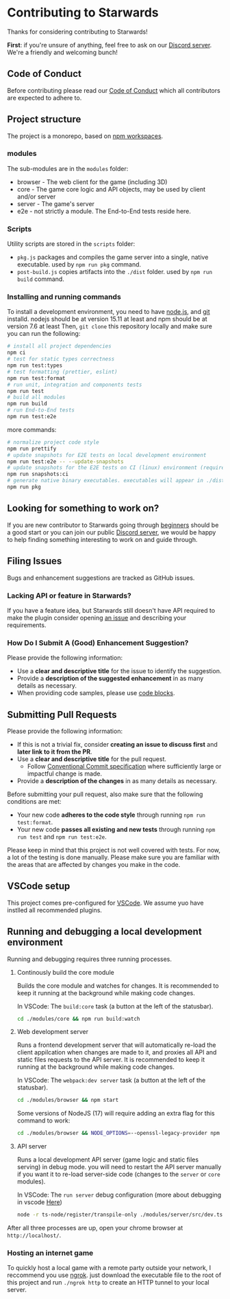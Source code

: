 # Contributing to Starwards

Thanks for considering contributing to Starwards!

**First**: if you're unsure of anything, feel free to ask on our [Discord
server][discord-invite-link]. We're a friendly and welcoming bunch!

## Code of Conduct

Before contributing please read our [Code of Conduct](CODE_OF_CONDUCT.md) which
all contributors are expected to adhere to.

## Project structure

The project is a monorepo, based on [npm workspaces](https://docs.npmjs.com/cli/v7/using-npm/workspaces).

### modules

The sub-modules are in the `modules` folder:

-   browser - The web client for the game (including 3D)
-   core - The game core logic and API objects, may be used by client and/or server
-   server - The game's server
-   e2e - not strictly a module. The End-to-End tests reside here.

### Scripts

Utility scripts are stored in the `scripts` folder:

-   `pkg.js` packages and compiles the game server into a single, native executable. used by `npm run pkg` command.
-   `post-build.js` copies artifacts into the `./dist` folder. used by `npm run build` command.

### Installing and running commands

To install a development environment, you need to have [node.js](https://nodejs.org/en/download/), and [git](https://git-scm.com/book/en/v2/Getting-Started-Installing-Git) installd. nodejs should be at version 15.11 at least and npm should be at version 7.6 at least
Then, `git clone` this repository locally and make sure you can run the following:

```sh
# install all project dependencies
npm ci
# test for static types correctness
npm run test:types
# test formatting (prettier, eslint)
npm run test:format
# run unit, integration and components tests
npm run test
# build all modules
npm run build
# run End-to-End tests
npm run test:e2e
```

more commands:

```sh
# normalize project code style
npm run prettify
# update snapshots for E2E tests on local development environment
npm run test:e2e -- --update-snapshots
# update snapshots for the E2E tests on CI (linux) environment (requires docker. very slow)
npm run snapshots:ci
# generate native binary executables. executables will appear in ./dist folder.
npm run pkg
```

## Looking for something to work on?

If you are new contributor to Starwards going through
[beginners][good-first-issue] should be a good start or you can join our public
[Discord server][discord-invite-link], we would be happy to help finding
something interesting to work on and guide through.

## Filing Issues

Bugs and enhancement suggestions are tracked as GitHub issues.

### Lacking API or feature in Starwards?

If you have a feature idea, but Starwards still doesn't have API required to make
the plugin consider opening [an issue][feature-issue] and describing your
requirements.

### How Do I Submit A (Good) Enhancement Suggestion?

Please provide the following information:

-   Use a **clear and descriptive title** for the issue to identify the
    suggestion.
-   Provide a **description of the suggested enhancement** in as many details as
    necessary.
-   When providing code samples, please use [code blocks][code-blocks].

[code-blocks]: https://help.github.com/articles/creating-and-highlighting-code-blocks/

## Submitting Pull Requests

Please provide the following information:

-   If this is not a trivial fix, consider **creating an issue to discuss first**
    and **later link to it from the PR**.
-   Use a **clear and descriptive title** for the pull request.
    -   Follow [Conventional Commit specification](https://www.conventionalcommits.org/en/v1.0.0/) where sufficiently large or impactful change is made.
-   Provide a **description of the changes** in as many details as necessary.

Before submitting your pull request, also make sure that the following
conditions are met:

-   Your new code **adheres to the code style** through running `npm run test:format`.
-   Your new code **passes all existing and new tests** through running `npm run test` and `npm run test:e2e`.

Please keep in mind that this project is not well covered with tests. For now, a lot of the testing is done manually. Please make sure you are familiar with the areas that are affected by changes you make in the code.

## VSCode setup

This project comes pre-configured for [VSCode](https://code.visualstudio.com/). We assume yuo have instlled all recommended plugins.

## Running and debugging a local development environment

Running and debugging requires three running processes.

1. Continously build the core module

    Builds the core module and watches for changes. It is recommended to keep it running at the background while making code changes.

    In VSCode: The `build:core` task (a button at the left of the statusbar).

    ```sh
    cd ./modules/core && npm run build:watch
    ```

2. Web development server

    Runs a frontend development server that will automatically re-load the client appilcation when changes are made to it, and proxies all API and static files requests to the API server. It is recommended to keep it running at the background while making code changes.

    In VSCode: The `webpack:dev server` task (a button at the left of the statusbar).

    ```sh
    cd ./modules/browser && npm start
    ```

    Some versions of NodeJS (17) will require adding an extra flag for this command to work:

    ```sh
    cd ./modules/browser && NODE_OPTIONS=--openssl-legacy-provider npm start
    ```

3. API server

    Runs a local development API server (game logic and static files serving) in debug mode. you will need to restart the API server manually if you want it to re-load server-side code (changes to the `server` or `core` modules).

    In VSCode: The `run server` debug configuration (more about debugging in vscode [Here](https://code.visualstudio.com/docs/editor/debugging))

    ```sh
    node -r ts-node/register/transpile-only ./modules/server/src/dev.ts
    ```

After all three processes are up, open your chrome browser at `http://localhost/`.

### Hosting an internet game

To quickly host a local game with a remote party outside your network, I reccommend you use [ngrok](https://ngrok.com/). just download the executable file to the root of this project and run `./ngrok http` to create an HTTP tunnel to your local server.

[discord-invite-link]: https://discord.gg/p56nSVEjdb
[good-first-issue]: https://github.com/starwards/starwards/labels/good%20first%20issue
[feature-issue]: https://github.com/starwards/starwards/issues/new?assignees=&labels=enhancement%20system
